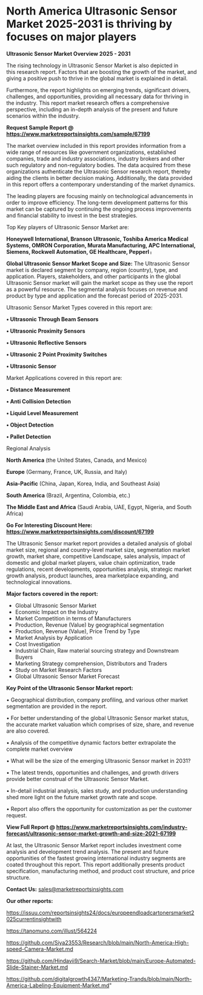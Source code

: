 # North America Ultrasonic Sensor Market 2025-2031 is thriving by focuses on major players

<Strong> Ultrasonic Sensor Market Overview 2025 - 2031</strong>

The rising technology in Ultrasonic Sensor Market is also depicted in this research report. Factors that are boosting the growth of the market, and giving a positive push to thrive in the global market is explained in detail.

Furthermore, the report highlights on emerging trends, significant drivers, challenges, and opportunities, providing all necessary data for thriving in the industry. This report market research offers a comprehensive perspective, including an in-depth analysis of the present and future scenarios within the industry.

<strong>Request Sample Report @ <a href=https://www.marketreportsinsights.com/sample/67199>https://www.marketreportsinsights.com/sample/67199</a></strong>

The market overview included in this report provides information from a wide range of resources like government organizations, established companies, trade and industry associations, industry brokers and other such regulatory and non-regulatory bodies. The data acquired from these organizations authenticate the Ultrasonic Sensor research report, thereby aiding the clients in better decision making. Additionally, the data provided in this report offers a contemporary understanding of the market dynamics.

The leading players are focusing mainly on technological advancements in order to improve efficiency. The long-term development patterns for this market can be captured by continuing the ongoing process improvements and financial stability to invest in the best strategies.

Top Key players of Ultrasonic Sensor Market are:

<strong>Honeywell International, Branson Ultrasonic, Toshiba America Medical Systems, OMRON Corporation, Murata Manufacturing, APC International, Siemens, Rockwell Automation, GE Healthcare, Pepperlᛧ</strong>

<strong><b>Global Ultrasonic Sensor Market Scope and Size:</b></strong>
The Ultrasonic Sensor market is declared segment by company, region (country), type, and application. Players, stakeholders, and other participants in the global Ultrasonic Sensor market will gain the market scope as they use the report as a powerful resource. The segmental analysis focuses on revenue and product by type and application and the forecast period of 2025-2031.

Ultrasonic Sensor Market Types covered in this report are:

<strong>• Ultrasonic Through Beam Sensors

• Ultrasonic Proximity Sensors

• Ultrasonic Reflective Sensors

• Ultrasonic 2 Point Proximity Switches

• Ultrasonic Sensor</strong>

Market Applications covered in this report are:

<strong>• Distance Measurement

• Anti Collision Detection

• Liquid Level Measurement

• Object Detection

• Pallet Detection</strong> 

Regional Analysis

<strong>North America</strong> (the United States, Canada, and Mexico)

<strong>Europe</strong> (Germany, France, UK, Russia, and Italy)

<strong>Asia-Pacific</strong> (China, Japan, Korea, India, and Southeast Asia)

<strong>South America</strong> (Brazil, Argentina, Colombia, etc.)

<strong>The Middle East and Africa</strong> (Saudi Arabia, UAE, Egypt, Nigeria, and South Africa)

<strong>Go For Interesting Discount Here: <a href=https://www.marketreportsinsights.com/discount/67199>https://www.marketreportsinsights.com/discount/67199</a></strong>

The Ultrasonic Sensor market report provides a detailed analysis of global market size, regional and country-level market size, segmentation market growth, market share, competitive Landscape, sales analysis, impact of domestic and global market players, value chain optimization, trade regulations, recent developments, opportunities analysis, strategic market growth analysis, product launches, area marketplace expanding, and technological innovations.

<strong><b>Major factors covered in the report:</b></strong>
<ul>
  <li>Global Ultrasonic Sensor Market </li>
  <li>Economic Impact on the Industry</li>
  <li>Market Competition in terms of Manufacturers</li>
  <li>Production, Revenue (Value) by geographical segmentation</li>
  <li>Production, Revenue (Value), Price Trend by Type</li>
  <li>Market Analysis by Application</li>
  <li>Cost Investigation</li>
  <li>Industrial Chain, Raw material sourcing strategy and Downstream Buyers</li>
  <li>Marketing Strategy comprehension, Distributors and Traders</li>
  <li>Study on Market Research Factors</li>
  <li>Global Ultrasonic Sensor Market Forecast</li>
</ul>

<strong><b>Key Point of the Ultrasonic Sensor Market report:</b></strong>

• Geographical distribution, company profiling, and various other market segmentation are provided in the report.

• For better understanding of the global Ultrasonic Sensor market status, the accurate market valuation which comprises of size, share, and revenue are also covered.

• Analysis of the competitive dynamic factors better extrapolate the complete market overview

• What will be the size of the emerging Ultrasonic Sensor market in 2031?

• The latest trends, opportunities and challenges, and growth drivers provide better construal of the Ultrasonic Sensor Market.

• In-detail industrial analysis, sales study, and production understanding shed more light on the future market growth rate and scope.

• Report also offers the opportunity for customization as per the customer request.

<strong><b>View Full Report @ <a href=https://www.marketreportsinsights.com/industry-forecast/ultrasonic-sensor-market-growth-and-size-2021-67199>https://www.marketreportsinsights.com/industry-forecast/ultrasonic-sensor-market-growth-and-size-2021-67199</a></b></strong>


At last, the Ultrasonic Sensor Market report includes investment come analysis and development trend analysis. The present and future opportunities of the fastest growing international industry segments are coated throughout this report. This report additionally presents product specification, manufacturing method, and product cost structure, and price structure.

<strong>Contact Us:</strong>
sales@marketreportsinsights.com

<strong>Our other reports:</strong>

<a href=https://issuu.com/reportsinsights24/docs/europeendloadcartonersmarket2025currentinsightwith>https://issuu.com/reportsinsights24/docs/europeendloadcartonersmarket2025currentinsightwith</a>

<a href=https://tanomuno.com/illust/564224>https://tanomuno.com/illust/564224</a>

<a href=https://github.com/Siya23553/Research/blob/main/North-America-High-speed-Camera-Market.md>https://github.com/Siya23553/Research/blob/main/North-America-High-speed-Camera-Market.md</a>

<a href=https://github.com/Hindavii9/Search-Market/blob/main/Europe-Automated-Slide-Stainer-Market.md>https://github.com/Hindavii9/Search-Market/blob/main/Europe-Automated-Slide-Stainer-Market.md</a>

<a href=https://github.com/digitalgrowth4347/Marketing-Trands/blob/main/North-America-Labeling-Equipment-Market.md>https://github.com/digitalgrowth4347/Marketing-Trands/blob/main/North-America-Labeling-Equipment-Market.md</a>"
